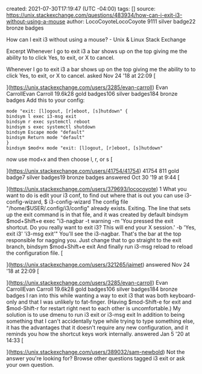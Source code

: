 
created: 2021-07-30T17:19:47 (UTC -04:00)
tags: []
source: https://unix.stackexchange.com/questions/483934/how-can-i-exit-i3-without-using-a-mouse
author: LocoCoyoteLocoCoyote
        9111 silver badge22 bronze badges


How can I exit i3 without using a mouse? - Unix & Linux Stack Exchange

Excerpt
Whenever I go to exit i3 a bar shows up on the top giving me the ability to to click Yes, to exit, or X to cancel.


Whenever I go to exit i3 a bar shows up on the top giving me the ability to to click Yes, to exit, or X to cancel.
asked Nov 24 '18 at 22:09
[

](https://unix.stackexchange.com/users/3285/evan-carroll)
Evan CarrollEvan Carroll
19.6k28 gold badges106 silver badges184 bronze badges
Add this to your config:
```
mode "exit: [l]ogout, [r]eboot, [s]hutdown" {
bindsym l exec i3-msg exit
bindsym r exec systemctl reboot
bindsym s exec systemctl shutdown
bindsym Escape mode "default"
bindsym Return mode "default"
}
bindsym $mod+x mode "exit: [l]ogout, [r]eboot, [s]hutdown"
```
now use mod+x and then choose l, r, or s
[

](https://unix.stackexchange.com/users/41754/41754)
41754
811 gold badge7 silver badges19 bronze badges
answered Oct 30 '19 at 9:44
[

](https://unix.stackexchange.com/users/379693/lococoyote)
1
What you want to do is edit your i3 conf, to find out where that is out you can use i3-config-wizard,
$ i3-config-wizard
The config file "/home/$USER/.config/i3/config" already exists. Exiting.
The line that sets up the exit command is in that file, and it was created by default
bindsym $mod+Shift+e exec "i3-nagbar -t warning -m 'You pressed the exit shortcut. Do you really want to exit i3? This will end your X session.' -b 'Yes, exit i3' 'i3-msg exit'"
You'll see the i3-nagbar. That's the bar at the top responsible for nagging you. Just change that to go straight to the exit branch,
bindsym $mod+Shift+e exit
And finally run i3-msg reload to reload the configuration file.
[

](https://unix.stackexchange.com/users/321265/jaimet)
answered Nov 24 '18 at 22:09
[

](https://unix.stackexchange.com/users/3285/evan-carroll)
Evan CarrollEvan Carroll
19.6k28 gold badges106 silver badges184 bronze badges
I ran into this while wanting a way to exit i3 that was both keyboard-only and that I was unlikely to fat-finger. (Having $mod-Shift-e for exit and $mod-Shift-r for restart right next to each other is uncomfortable.) My solution is to use dmenu to run
i3 exit or i3-msg exit
In addition to being something that I can't accidentally type while trying to type something else, it has the advantages that it doesn't require any new configuration, and it reminds you how the shortcut keys work internally.
answered Jan 5 '20 at 14:33
[

](https://unix.stackexchange.com/users/389032/sam-newbold)
Not the answer you're looking for? Browse other questions tagged i3 exit or ask your own question.